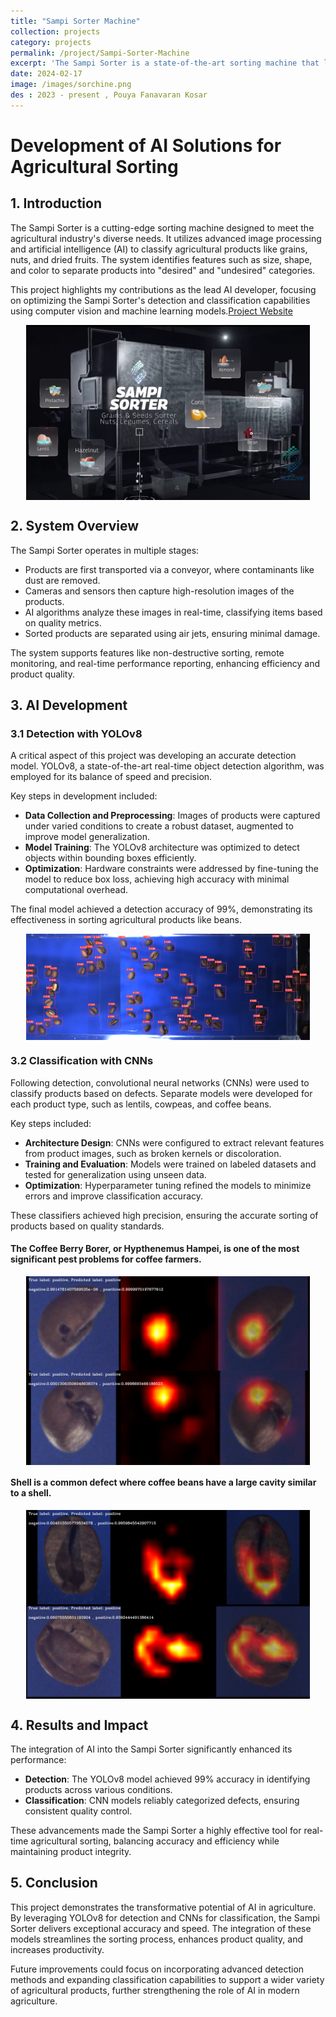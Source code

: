 ```yaml
---
title: "Sampi Sorter Machine"
collection: projects
category: projects
permalink: /project/Sampi-Sorter-Machine
excerpt: 'The Sampi Sorter is a state-of-the-art sorting machine that leverages artificial intelligence to precisely categorize grains and agricultural products according to their visual properties.'
date: 2024-02-17
image: /images/sorchine.png
des : 2023 - present , Pouya Fanavaran Kosar 
---
```


# Development of AI Solutions for Agricultural Sorting  

## 1. Introduction  
The Sampi Sorter is a cutting-edge sorting machine designed to meet the agricultural industry's diverse needs. It utilizes advanced image processing and artificial intelligence (AI) to classify agricultural products like grains, nuts, and dried fruits. The system identifies features such as size, shape, and color to separate products into "desired" and "undesired" categories.  

This project highlights my contributions as the lead AI developer, focusing on optimizing the Sampi Sorter's detection and classification capabilities using computer vision and machine learning models.<a href="https://www.sorter.ir/en/" target="_blank">Project Website</a>

<img src="/images/sorchine.png" alt="karabin" style="width: 90%; height: auto; display: block; margin: 0 auto;">

## 2. System Overview  
The Sampi Sorter operates in multiple stages:  
- Products are first transported via a conveyor, where contaminants like dust are removed.  
- Cameras and sensors then capture high-resolution images of the products.  
- AI algorithms analyze these images in real-time, classifying items based on quality metrics.  
- Sorted products are separated using air jets, ensuring minimal damage.  

The system supports features like non-destructive sorting, remote monitoring, and real-time performance reporting, enhancing efficiency and product quality.  

## 3. AI Development  
### 3.1 Detection with YOLOv8  
A critical aspect of this project was developing an accurate detection model. YOLOv8, a state-of-the-art real-time object detection algorithm, was employed for its balance of speed and precision.  

Key steps in development included:  
- **Data Collection and Preprocessing**: Images of products were captured under varied conditions to create a robust dataset, augmented to improve model generalization.  
- **Model Training**: The YOLOv8 architecture was optimized to detect objects within bounding boxes efficiently.  
- **Optimization**: Hardware constraints were addressed by fine-tuning the model to reduce box loss, achieving high accuracy with minimal computational overhead.  

The final model achieved a detection accuracy of 99%, demonstrating its effectiveness in sorting agricultural products like beans.  

<img src="/images/Sorter_Yolo.bmp" alt="Sorter_Yolo" style="width: 90%; height: auto; display: block; margin: 0 auto;">

### 3.2 Classification with CNNs  
Following detection, convolutional neural networks (CNNs) were used to classify products based on defects. Separate models were developed for each product type, such as lentils, cowpeas, and coffee beans.  

Key steps included:  
- **Architecture Design**: CNNs were configured to extract relevant features from product images, such as broken kernels or discoloration.  
- **Training and Evaluation**: Models were trained on labeled datasets and tested for generalization using unseen data.  
- **Optimization**: Hyperparameter tuning refined the models to minimize errors and improve classification accuracy.  

These classifiers achieved high precision, ensuring the accurate sorting of products based on quality standards.  

#### The Coffee Berry Borer, or Hypthenemus Hampei, is one of the most significant pest problems for coffee farmers.
<img src="/images/CBB-positive-1.bmp" alt="cbb" style="width: 90%; height: auto; display: block; margin: 0 auto;">

<img src="/images/CBB-positive-2.bmp" alt="cbb" style="width: 90%; height: auto; display: block; margin: 0 auto;">



#### Shell is a common defect where coffee beans have a large cavity similar to a shell.
<img src="/images/shell_positive_1.bmp" alt="shell" style="width: 90%; height: auto; display: block; margin: 0 auto;">

<img src="/images/shell_positive_2.bmp" alt="shell" style="width: 90%; height: auto; display: block; margin: 0 auto;">



## 4. Results and Impact  
The integration of AI into the Sampi Sorter significantly enhanced its performance:  
- **Detection**: The YOLOv8 model achieved 99% accuracy in identifying products across various conditions.  
- **Classification**: CNN models reliably categorized defects, ensuring consistent quality control.  

These advancements made the Sampi Sorter a highly effective tool for real-time agricultural sorting, balancing accuracy and efficiency while maintaining product integrity.  

## 5. Conclusion  
This project demonstrates the transformative potential of AI in agriculture. By leveraging YOLOv8 for detection and CNNs for classification, the Sampi Sorter delivers exceptional accuracy and speed. The integration of these models streamlines the sorting process, enhances product quality, and increases productivity.  

Future improvements could focus on incorporating advanced detection methods and expanding classification capabilities to support a wider variety of agricultural products, further strengthening the role of AI in modern agriculture.  


<!-- ## Overview
<p style="text-align: justify;">The Sampi Sorter is a state-of-the-art sorting machine that leverages artificial intelligence to precisely categorize grains and agricultural products according to their visual properties. <a href="https://www.sorter.ir/en/" target="_blank">Project Website</a></p>


<img src="/images/sorchine.png" alt="karabin" style="width: 90%; height: auto; display: block; margin: 0 auto;">

## My Contributions

<p style="text-align: justify;">In this industrial project, I served as the AI developer. My responsibilities included training high-accuracy models for accurate bean detection and classification.<br/> I successfully fine-tuned the YOLOv8 model with 99% accuracy in bean detection. Subsequently, for each type of bean, I implemented a CNN model for high-accuracy classification. I was part of this project for multiple products such as lentils, Cowpea, and coffee beans.</p>


### Detection Model Output

<p style="text-align: justify;">One of the challenges I faced was detecting coffee beans in the image below. Due to the hardware limitations, the model's input size couldn't be increased much, and for the tracking algorithm, the box loss needed to decrease as much as possible. In the end, the model achieved 99% accuracy in detection.</p>

<img src="/images/Sorter_Yolo.bmp" alt="Sorter_Yolo" style="width: 90%; height: auto; display: block; margin: 0 auto;">

### Classification Model Output


<p style="text-align: justify;">Here are some outputs from the classification models. The images show the latest product, coffee beans, that were added to the system. I trained different models for each type of defect.</p>
<br/>

### Detecting Coffee Berry Borer Damaged

<p style="text-align: justify;">The Coffee Berry Borer, or Hypthenemus Hampei, is one of the most significant pest problems for coffee farmers.</p>
<img src="/images/CBB-positive-1.bmp" alt="cbb" style="width: 90%; height: auto; display: block; margin: 0 auto;">

<img src="/images/CBB-positive-2.bmp" alt="cbb" style="width: 90%; height: auto; display: block; margin: 0 auto;">



### Detecting Shell
<p style="text-align: justify;">Shell is a common defect where coffee beans have a large cavity similar to a shell.</p>
<img src="/images/shell_positive_1.bmp" alt="shell" style="width: 90%; height: auto; display: block; margin: 0 auto;">

<img src="/images/shell_positive_2.bmp" alt="shell" style="width: 90%; height: auto; display: block; margin: 0 auto;"> -->











